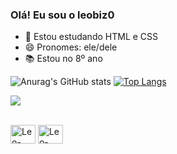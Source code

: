 ### Olá! Eu sou o leobiz0

- 🌱 Estou estudando HTML e CSS
- 😄 Pronomes: ele/dele
- 📚 Estou no 8º ano

![Anurag's GitHub stats](https://github-readme-stats.vercel.app/api?username=leobiz0&show_icons=true&theme=tokyonight)
[![Top Langs](https://github-readme-stats.vercel.app/api/top-langs/?username=leobiz0&layout=compact)](https://github.com/anuraghazra/github-readme-stats)

<a href="https://www.youtube.com/channel/UCNdL9N374b3vAGUMCI9vmEQ" target="_blank"><img src="https://img.shields.io/badge/YouTube-FF0000?style=for-the-badge&logo=youtube&logoColor=white" target="_blank"></a>

<div style="display: inline-block"><br>
  <img align="center" alt="Leo-HTML" height="30" width="40" src="https://cdn.jsdelivr.net/gh/devicons/devicon/icons/html5/html5-original.svg" />
  <img align="center" alt="Leo-HTML" height="30" width="40" src="https://cdn.jsdelivr.net/gh/devicons/devicon/icons/css3/css3-original.svg" />
</div>
